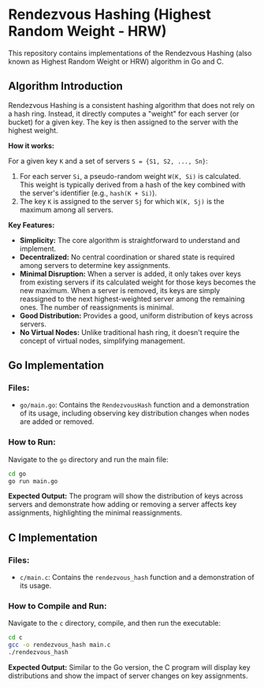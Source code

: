 # Rendezvous Hashing (Highest Random Weight - HRW)

This repository contains implementations of the Rendezvous Hashing (also known as Highest Random Weight or HRW) algorithm in Go and C.

## Algorithm Introduction

Rendezvous Hashing is a consistent hashing algorithm that does not rely on a hash ring. Instead, it directly computes a "weight" for each server (or bucket) for a given key. The key is then assigned to the server with the highest weight.

**How it works:**

For a given key `K` and a set of servers `S = {S1, S2, ..., Sn}`:

1.  For each server `Si`, a pseudo-random weight `W(K, Si)` is calculated. This weight is typically derived from a hash of the key combined with the server's identifier (e.g., `hash(K + Si)`).
2.  The key `K` is assigned to the server `Sj` for which `W(K, Sj)` is the maximum among all servers.

**Key Features:**

*   **Simplicity:** The core algorithm is straightforward to understand and implement.
*   **Decentralized:** No central coordination or shared state is required among servers to determine key assignments.
*   **Minimal Disruption:** When a server is added, it only takes over keys from existing servers if its calculated weight for those keys becomes the new maximum. When a server is removed, its keys are simply reassigned to the next highest-weighted server among the remaining ones. The number of reassignments is minimal.
*   **Good Distribution:** Provides a good, uniform distribution of keys across servers.
*   **No Virtual Nodes:** Unlike traditional hash ring, it doesn't require the concept of virtual nodes, simplifying management.

## Go Implementation

### Files:

*   `go/main.go`: Contains the `RendezvousHash` function and a demonstration of its usage, including observing key distribution changes when nodes are added or removed.

### How to Run:

Navigate to the `go` directory and run the main file:

```bash
cd go
go run main.go
```

**Expected Output:**
The program will show the distribution of keys across servers and demonstrate how adding or removing a server affects key assignments, highlighting the minimal reassignments.

## C Implementation

### Files:

*   `c/main.c`: Contains the `rendezvous_hash` function and a demonstration of its usage.

### How to Compile and Run:

Navigate to the `c` directory, compile, and then run the executable:

```bash
cd c
gcc -o rendezvous_hash main.c
./rendezvous_hash
```

**Expected Output:**
Similar to the Go version, the C program will display key distributions and show the impact of server changes on key assignments.
